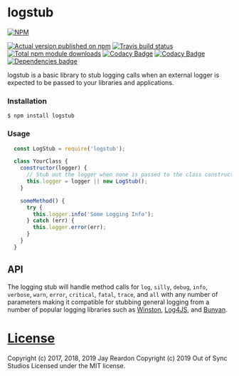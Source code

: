 # logstub

[![NPM](https://nodei.co/npm/logstub.png?downloads=true)](https://nodei.co/npm/logstub/)

[![Actual version published on npm](http://img.shields.io/npm/v/logstub.svg)](https://www.npmjs.org/package/logstub)
[![Travis build status](https://travis-ci.org/OutOfSyncStudios/logstub.svg?branch=master)](https://www.npmjs.org/package/logstub)
[![Total npm module downloads](http://img.shields.io/npm/dt/logstub.svg)](https://www.npmjs.org/package/logstub)
[![Codacy Badge](https://api.codacy.com/project/badge/Grade/5df4541beccd4014bc2c80e275b0bf21)](https://www.codacy.com/app/chronosis/logstub?utm_source=github.com&amp;utm_medium=referral&amp;utm_content=OutOfSyncStudios/logstub&amp;utm_campaign=Badge_Grade)
[![Codacy Badge](https://api.codacy.com/project/badge/Coverage/5df4541beccd4014bc2c80e275b0bf21)](https://www.codacy.com/app/chronosis/logstub?utm_source=github.com&utm_medium=referral&utm_content=OutOfSyncStudios/logstub&utm_campaign=Badge_Coverage)
[![Dependencies badge](https://david-dm.org/OutOfSyncStudios/logstub/status.svg)](https://david-dm.org/OutOfSyncStudios/logstub?view=list)

logstub is a basic library to stub logging calls when an external logger is expected to be passed to your libraries and applications.

### Installation

```
$ npm install logstub
```

### Usage
```js
  const LogStub = require('logstub');

  class YourClass {
    constructor(logger) {
      // Stub out the logger when none is passed to the class constructor.
      this.logger = logger || new LogStub();
    }

    someMethod() {
      try {
        this.logger.info('Some Logging Info');
      } catch (err) {
        this.logger.error(err);
      }
    }
  }
```

## API

The logging stub will handle method calls for `log`, `silly`, `debug`, `info`, `verbose`, `warn`, `error`, `critical`, `fatal`, `trace`, and `all` with any number of parameters making it compatible for stubbing general logging from a number of popular logging libraries such as [Winston](https://www.npmjs.com/package/winston), [Log4JS](https://www.npmjs.com/package/log4js), and [Bunyan](https://www.npmjs.com/package/bunyan).


# [License](#license)
<a name="license"></a>

Copyright (c) 2017, 2018, 2019 Jay Reardon
Copyright (c) 2019 Out of Sync Studios
Licensed under the MIT license.
